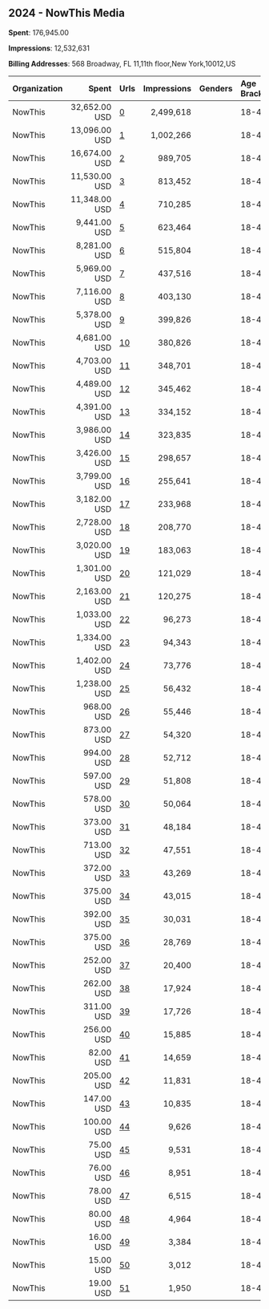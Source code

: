 ## 2024 - NowThis Media 
**Spent**: 176,945.00

**Impressions**: 12,532,631

**Billing Addresses**: 568 Broadway, FL 11,11th floor,New York,10012,US

|Organization|Spent|Urls|Impressions|Genders|Age Brackets|Country Codes|
|:---|---:|:---|---:|:---|:---|:---|
|NowThis|32,652.00 USD|[0](https://www.snap.com/political-ads/asset/e44730b63572b2561c91b6964a48e1019d7ce3f4504cd1790d24a1c75d05d6ae?mediaType=mp4)|2,499,618||18-40|united states|
|NowThis|13,096.00 USD|[1](https://www.snap.com/political-ads/asset/dd8e6c6f8ba4be66974582d5973bfbd31a5164f3550836664026925d639e1ac0?mediaType=mp4)|1,002,266||18-49|united states|
|NowThis|16,674.00 USD|[2](https://www.snap.com/political-ads/asset/e368a8e30538e3323e6a0bc2f5ef60902ac6ee32164dd83705ba1fc01b9386aa?mediaType=mp4)|989,705||18-40|united states|
|NowThis|11,530.00 USD|[3](https://www.snap.com/political-ads/asset/8686a4975bef506b66b58c0c31d6be822e9cf8541d92b7741f9c1904f66ed719?mediaType=mp4)|813,452||18-49|united states|
|NowThis|11,348.00 USD|[4](https://www.snap.com/political-ads/asset/ee793bde7aed5822efb2e99561f609f229562072d4ddabaf8f0fe48062b99b90?mediaType=mp4)|710,285||18-40|united states|
|NowThis|9,441.00 USD|[5](https://www.snap.com/political-ads/asset/74d65bbeae77532c732924d036c2df189083591416eaad719b7683aca7489f5a?mediaType=mp4)|623,464||18-49|united states|
|NowThis|8,281.00 USD|[6](https://www.snap.com/political-ads/asset/1c21afe734a4f644e410c30bab5a1278a76761ec572908878ad5bac9b624ebb1?mediaType=mp4)|515,804||18-49|united states|
|NowThis|5,969.00 USD|[7](https://www.snap.com/political-ads/asset/6676a9550074881fe707d3ea3c6b0a7bc41023d6868b083f93b74ee89f186532?mediaType=mp4)|437,516||18-40|united states|
|NowThis|7,116.00 USD|[8](https://www.snap.com/political-ads/asset/7956f518659302e07877ef34c5e0762b75748c8a579a908aa31808acd9f7bba1?mediaType=mp4)|403,130||18-40|united states|
|NowThis|5,378.00 USD|[9](https://www.snap.com/political-ads/asset/e8279a3d035ed6594be4e53a2dcf2b4037fc44182c51bd8d8cca90d7be812819?mediaType=mp4)|399,826||18-49|united states|
|NowThis|4,681.00 USD|[10](https://www.snap.com/political-ads/asset/e4643a3872f714b6abd69ded0a2ead1e1308575333e2e607d90e21f132c11bfa?mediaType=mp4)|380,826||18-40|united states|
|NowThis|4,703.00 USD|[11](https://www.snap.com/political-ads/asset/850f3137dc14c8f0232b52393f188eba2d3329e0d533123632d38fe489707f5f?mediaType=mp4)|348,701||18-40|united states|
|NowThis|4,489.00 USD|[12](https://www.snap.com/political-ads/asset/8c1a5cc30284c828b6f22e09a8f4319af876e7c0512cee14730a5b020dd74cd6?mediaType=mp4)|345,462||18-49|united states|
|NowThis|4,391.00 USD|[13](https://www.snap.com/political-ads/asset/859af3d6deebb48e2f430639a9ef73127e810cd898b597e9d9c0efa3b6edeafc?mediaType=mp4)|334,152||18-40|united states|
|NowThis|3,986.00 USD|[14](https://www.snap.com/political-ads/asset/7abc2689984af8217c38ab0414891be2f57fe6f7ad195899921ffdadb08ab18f?mediaType=mp4)|323,835||18-40|united states|
|NowThis|3,426.00 USD|[15](https://www.snap.com/political-ads/asset/789bebfb6899c71d286cfab7f230237c206864972c1edc74348e23503968ec12?mediaType=mp4)|298,657||18-40|united states|
|NowThis|3,799.00 USD|[16](https://www.snap.com/political-ads/asset/c7811c7a1f4c7b1d5aa8bdb0c7f7901eada0d5000a52e89897d16c2af85afcb3?mediaType=mp4)|255,641||18-49|united states|
|NowThis|3,182.00 USD|[17](https://www.snap.com/political-ads/asset/51158eb3b7125d7368e7a399fdc8f3b7ce88e3d8f284e3b66331d4a3d397df47?mediaType=mp4)|233,968||18-40|united states|
|NowThis|2,728.00 USD|[18](https://www.snap.com/political-ads/asset/d352ce6f516f3a4c31173fcc48c3db13b76121feb3167cde5ccd306ffab0bd02?mediaType=mp4)|208,770||18-40|united states|
|NowThis|3,020.00 USD|[19](https://www.snap.com/political-ads/asset/3f24591f411a95adcf6d6da7019d8e974151a76f437f3f5bc6051f732ca170de?mediaType=mp4)|183,063||18-49|united states|
|NowThis|1,301.00 USD|[20](https://www.snap.com/political-ads/asset/301f01097d8cc8d2aa4b59344665718cddc957dfdbdb813b4cbc77574fbecaee?mediaType=mp4)|121,029||18-40|united states|
|NowThis|2,163.00 USD|[21](https://www.snap.com/political-ads/asset/de2990e0ec1012ee686d8d18651cfc9c81f8ef4e258d6dfc8ed760dd6cf0d33f?mediaType=mp4)|120,275||18-49|united states|
|NowThis|1,033.00 USD|[22](https://www.snap.com/political-ads/asset/0841791bd97c81b7b8055b4d67ba1f71e539a97d363d4a25202ed8ea31456dd8?mediaType=mp4)|96,273||18-40|united states|
|NowThis|1,334.00 USD|[23](https://www.snap.com/political-ads/asset/324532d0bff8b7942ec3d75ca13bf20c5048449c343923cbc23b721021336524?mediaType=mp4)|94,343||18-49|united states|
|NowThis|1,402.00 USD|[24](https://www.snap.com/political-ads/asset/976d9c2290cd7c8893fbb4f8cde88ce84fd8752bf0b944afef5fad03331692c4?mediaType=mp4)|73,776||18-49|united states|
|NowThis|1,238.00 USD|[25](https://www.snap.com/political-ads/asset/a9c83de05dc62b9b1592fbf901ed783cad7b0d8773a6a50cad71518f6d0ced57?mediaType=mp4)|56,432||18-49|united states|
|NowThis|968.00 USD|[26](https://www.snap.com/political-ads/asset/926098dd68925810934f7f6f314a8be0b2690c0cbf14fc4a6731b73e5ddb3a29?mediaType=mp4)|55,446||18-49|united states|
|NowThis|873.00 USD|[27](https://www.snap.com/political-ads/asset/b7d86d3cf63c0f0bbcec073eb060fb393f61e58a6d51896554483323c4d248bd?mediaType=mp4)|54,320||18-49|united states|
|NowThis|994.00 USD|[28](https://www.snap.com/political-ads/asset/976bf844255621c83f817b966582427ef97efe7edc6de08729e1a6ca8333bbc0?mediaType=mp4)|52,712||18-49|united states|
|NowThis|597.00 USD|[29](https://www.snap.com/political-ads/asset/0b8706e560dd35bca9ea28b739961bb755b299ed3a4b4754c77e322d7ea5264d?mediaType=mp4)|51,808||18-40|united states|
|NowThis|578.00 USD|[30](https://www.snap.com/political-ads/asset/e612cfa4271efa4c913d160dfd4750d5d14e9cb2850e7af8a3a73a4e99308c8d?mediaType=mp4)|50,064||18-40|united states|
|NowThis|373.00 USD|[31](https://www.snap.com/political-ads/asset/ee99c5fc22b7d23f93134e404e49f21b9270c74cc2405aca5be2fc69bde7bd8f?mediaType=mp4)|48,184||18-49|united states|
|NowThis|713.00 USD|[32](https://www.snap.com/political-ads/asset/5ca7f14688428f38ec55a1554fcb194fa4f5d43308a6a217f2e19289f0d7a02d?mediaType=mp4)|47,551||18-49|united states|
|NowThis|372.00 USD|[33](https://www.snap.com/political-ads/asset/7449569b5e84818d4de17883b9e612bdc540a5681039eb885749733a9da3cf29?mediaType=mp4)|43,269||18-49|united states|
|NowThis|375.00 USD|[34](https://www.snap.com/political-ads/asset/6f34a720284e742de5f4349509442d85d90efc35edd552177e53e40a3b2ce4b6?mediaType=mp4)|43,015||18-49|united states|
|NowThis|392.00 USD|[35](https://www.snap.com/political-ads/asset/d1e0f46a19ff8b43dfa4e4c795e383fc1519b528df8665083afcfe0c474c9f10?mediaType=mp4)|30,031||18-40|united states|
|NowThis|375.00 USD|[36](https://www.snap.com/political-ads/asset/c73ad85c9697fb6523fbe6483b81ccffb39319ab3ed12f758dfbe6f236eb781c?mediaType=mp4)|28,769||18-49|united states|
|NowThis|252.00 USD|[37](https://www.snap.com/political-ads/asset/4749fa44ec031c79afbbcaadef7602e34db34c0823e71143103db9f05bc42592?mediaType=mp4)|20,400||18-40|united states|
|NowThis|262.00 USD|[38](https://www.snap.com/political-ads/asset/80f34869023c73ed6aabf12919837ccd954c1f59ea0300b5fb397f0c2c67acdd?mediaType=mp4)|17,924||18-40|united states|
|NowThis|311.00 USD|[39](https://www.snap.com/political-ads/asset/ca83731ee245138b5776503fcf5db6f0b508f3ba5a719292facffd7fc54c8e4b?mediaType=mp4)|17,726||18-49|united states|
|NowThis|256.00 USD|[40](https://www.snap.com/political-ads/asset/085b636cfcffea4715abe4f495ac4f43becf12e3da8ab25036e414e646e7de7a?mediaType=mp4)|15,885||18-40|united states|
|NowThis|82.00 USD|[41](https://www.snap.com/political-ads/asset/95632d39d8fdc203f472387ba6b7d28e741c263c9c24c374b1a57d9242f69630?mediaType=mp4)|14,659||18-45|united states|
|NowThis|205.00 USD|[42](https://www.snap.com/political-ads/asset/427aa8a3e92207284cca127c96090e38ade3e4b85540cd09aa37f946064c9636?mediaType=mp4)|11,831||18-40|united states|
|NowThis|147.00 USD|[43](https://www.snap.com/political-ads/asset/19eb03ea89c59246c7b7125718d132f46432e78568294dd76b628207e47a173b?mediaType=mp4)|10,835||18-40|united states|
|NowThis|100.00 USD|[44](https://www.snap.com/political-ads/asset/95632d39d8fdc203f472387ba6b7d28e741c263c9c24c374b1a57d9242f69630?mediaType=mp4)|9,626||18-45|united states|
|NowThis|75.00 USD|[45](https://www.snap.com/political-ads/asset/95632d39d8fdc203f472387ba6b7d28e741c263c9c24c374b1a57d9242f69630?mediaType=mp4)|9,531||18-45|united states|
|NowThis|76.00 USD|[46](https://www.snap.com/political-ads/asset/95632d39d8fdc203f472387ba6b7d28e741c263c9c24c374b1a57d9242f69630?mediaType=mp4)|8,951||18-45|united states|
|NowThis|78.00 USD|[47](https://www.snap.com/political-ads/asset/95632d39d8fdc203f472387ba6b7d28e741c263c9c24c374b1a57d9242f69630?mediaType=mp4)|6,515||18-45|united states|
|NowThis|80.00 USD|[48](https://www.snap.com/political-ads/asset/95632d39d8fdc203f472387ba6b7d28e741c263c9c24c374b1a57d9242f69630?mediaType=mp4)|4,964||18-45|united states|
|NowThis|16.00 USD|[49](https://www.snap.com/political-ads/asset/5bd51f71527de266549c3353f20ad0f796a09186c2811647bd1d4a2f5f5ce94f?mediaType=mp4)|3,384||18-45|united states|
|NowThis|15.00 USD|[50](https://www.snap.com/political-ads/asset/ee793bde7aed5822efb2e99561f609f229562072d4ddabaf8f0fe48062b99b90?mediaType=mp4)|3,012||18-45|united states|
|NowThis|19.00 USD|[51](https://www.snap.com/political-ads/asset/5bd51f71527de266549c3353f20ad0f796a09186c2811647bd1d4a2f5f5ce94f?mediaType=mp4)|1,950||18-40|united states|
